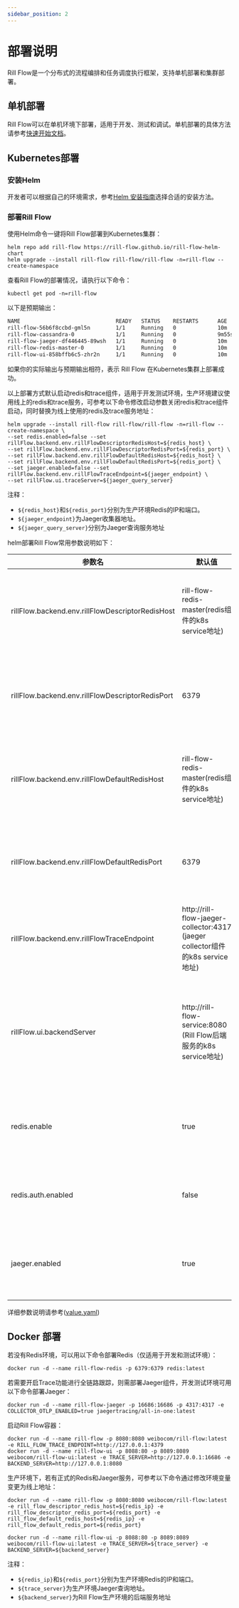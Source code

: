 ```yaml
---
sidebar_position: 2
---
```


# 部署说明

Rill Flow是一个分布式的流程编排和任务调度执行框架，支持单机部署和集群部署。

## 单机部署

Rill Flow可以在单机环境下部署，适用于开发、测试和调试。单机部署的具体方法请参考[快速开始文档](../getting-started/01-quickstart.md)。

## Kubernetes部署

### 安装Helm

开发者可以根据自己的环境需求，参考[Helm 安装指南](https://helm.sh/zh/docs/intro/install/)选择合适的安装方法。

### 部署Rill Flow

使用Helm命令一键将Rill Flow部署到Kubernetes集群：

```shell
helm repo add rill-flow https://rill-flow.github.io/rill-flow-helm-chart
helm upgrade --install rill-flow rill-flow/rill-flow -n=rill-flow --create-namespace
```

查看Rill Flow的部署情况，请执行以下命令：

```shell
kubectl get pod -n=rill-flow
```

以下是预期输出：

```txt
NAME                              READY   STATUS    RESTARTS      AGE
rill-flow-56b6f8ccbd-gml5n        1/1     Running   0             10m
rill-flow-cassandra-0             1/1     Running   0             9m55s
rill-flow-jaeger-df446445-89wsh   1/1     Running   0             10m
rill-flow-redis-master-0          1/1     Running   0             10m
rill-flow-ui-858bffb6c5-zhr2n     1/1     Running   0             10m
```

如果你的实际输出与预期输出相符，表示 Rill Flow 在Kubernetes集群上部署成功。

以上部署方式默认启动redis和trace组件，适用于开发测试环境，生产环境建议使用线上的redis和trace服务，可参考以下命令修改启动参数关闭redis和trace组件启动，同时替换为线上使用的redis及trace服务地址：

```shell
helm upgrade --install rill-flow rill-flow/rill-flow -n=rill-flow --create-namespace \
--set redis.enabled=false --set rillFlow.backend.env.rillFlowDescriptorRedisHost=${redis_host} \
--set rillFlow.backend.env.rillFlowDescriptorRedisPort=${redis_port} \
--set rillFlow.backend.env.rillFlowDefaultRedisHost=${redis_host} \
--set rillFlow.backend.env.rillFlowDefaultRedisPort=${redis_port} \
--set jaeger.enabled=false --set rillFlow.backend.env.rillFlowTraceEndpoint=${jaeger_endpoint} \
--set rillFlow.ui.traceServer=${jaeger_query_server}
```

注释：
  
* `${redis_host}`和`${redis_port}`分别为生产环境Redis的IP和端口。
* `${jaeger_endpoint}`为Jaeger收集器地址。
* `${jaeger_query_server}`分别为Jaeger查询服务地址

helm部署Rill Flow常用参数说明如下：

| 参数名 | 默认值 | 说明 |
| --- | --- | --- |
|rillFlow.backend.env.rillFlowDescriptorRedisHost|rill-flow-redis-master(redis组件的k8s service地址)|储存流程图(DAG)信息的redis地址|
|rillFlow.backend.env.rillFlowDescriptorRedisPort|6379|储存流程图(DAG)信息的redis端口|
|rillFlow.backend.env.rillFlowDefaultRedisHost|rill-flow-redis-master(redis组件的k8s service地址)|储存Rill Flow 其他信息的redis地址|
|rillFlow.backend.env.rillFlowDefaultRedisPort|6379|储存Rill Flow 其他信息的redis端口|
|rillFlow.backend.env.rillFlowTraceEndpoint |http://rill-flow-jaeger-collector:4317 (jaeger collector组件的k8s service地址)|race数据采集服务地址|
|rillFlow.ui.backendServer|http://rill-flow-service:8080 (Rill Flow后端服务的k8s service地址)|Rill Flow后端服务地址，供前端页面调用使用|
|redis.enable|true|部署Rill Flow服务是否启动redis|
|redis.auth.enabled|false|redis启动是否开启密码认证|
|jaeger.enabled|true|部署Rill Flow 是否启动jaeger组件|

详细参数说明请参考([value.yaml](https://github.com/rill-flow/rill-flow-helm-chart/blob/main/charts/rill-flow/values.yaml))

## Docker 部署

若没有Redis环境，可以用以下命令部署Redis（仅适用于开发和测试环境）：

```shell
docker run -d --name rill-flow-redis -p 6379:6379 redis:latest
```

若需要开启Trace功能进行全链路跟踪，则需部署Jaeger组件，开发测试环境可用以下命令部署Jaeger：

```shell
docker run -d --name rill-flow-jaeger -p 16686:16686 -p 4317:4317 -e COLLECTOR_OTLP_ENABLED=true jaegertracing/all-in-one:latest
```

启动Rill Flow容器：

```shell
docker run -d --name rill-flow -p 8080:8080 weibocom/rill-flow:latest -e RILL_FLOW_TRACE_ENDPOINT=http://127.0.0.1:4379
docker run -d --name rill-flow-ui -p 8088:80 -p 8089:8089 weibocom/rill-flow-ui:latest -e TRACE_SERVER=http://127.0.0.1:16686 -e BACKEND_SERVER=http://127.0.0.1:8080
```

生产环境下，若有正式的Redis和Jaeger服务，可参考以下命令通过修改环境变量变更为线上地址：

```shell
docker run -d --name rill-flow -p 8080:8080 weibocom/rill-flow:latest -e rill_flow_descriptor_redis_host=${redis_ip} -e rill_flow_descriptor_redis_port=${redis_port} -e rill_flow_default_redis_host=${redis_ip} -e rill_flow_default_redis_port=${redis_port}

docker run -d --name rill-flow-ui -p 8088:80 -p 8089:8089 weibocom/rill-flow-ui:latest -e TRACE_SERVER=${trace_server} -e BACKEND_SERVER=${backend_server}
```

注释：

* `${redis_ip}`和`${redis_port}`分别为生产环境Redis的IP和端口。
* `${trace_server}`为生产环境Jaeger查询地址。
* `${backend_server}`为Rill Flow生产环境的后端服务地址
